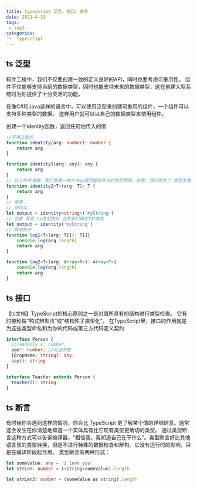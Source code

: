 ```yaml
---
title: typescript 泛型，接口，断言
date: 2021-4-19
tags:
 - tag3
categories:
 -  typescript
---
```


## ts 泛型

软件工程中，我们不仅要创建一致的定义良好的API，同时也要考虑可重用性。 组件不仅能够支持当前的数据类型，同时也能支持未来的数据类型，这在创建大型系统时为你提供了十分灵活的功能。

在像C#和Java这样的语言中，可以使用泛型来创建可重用的组件，一个组件可以支持多种类型的数据。 这样用户就可以以自己的数据类型来使用组件。

创建一个identity函数，返回任何他传入的值

```ts
//不用泛型的
function identity(arg: number): number {
    return arg
}

function identity1(arg: any): any {
    return arg
}
// 以上均不准确，我们需要一种方法让返回值和传入的类型相同，这里，我们使用了 类型变量 它是一种特殊的变量，只用于表示类型而不是值
function identity2<T>(arg: T): T {
    return arg
}
// 使用
// 你可以
let output = identity<string>('myString')
// 但是 其实 ts类型推论 会帮我们确定T的类型
let output = identity('myString')
// 其他例子
function log1<T>(arg: T[]): T[]{
    console.log(arg.length)
    return arg
}

function log2<T>(arg: Array<T>): Array<T>{
    console.log(arg.length)
    return arg
}
```

## ts 接口

【ts文档】TypeScript的核心原则之一是对值所具有的结构进行类型检查。 它有时被称做“鸭式辨型法”或“结构性子类型化”。 在TypeScript里，接口的作用就是为这些类型命名和为你的代码或第三方代码定义契约

```ts
interface Person {
  //readonly x: number;
  age?: number; //可选参数
  [propName: string]: any;
  say(): string
}

interface Teacher extends Person {
  teacher(): string
}
```

## ts 断言

有时候你会遇到这样的情况，你会比 TypeScript 更了解某个值的详细信息。通常这会发生在你清楚地知道一个实体具有比它现有类型更确切的类型。
通过类型断言这种方式可以告诉编译器，“相信我，我知道自己在干什么”。类型断言好比其他语言里的类型转换，但是不进行特殊的数据检查和解构。它没有运行时的影响，只是在编译阶段起作用。
类型断言有两种形式：

```ts
let someValue: any = 'i love you'
let strLen: number = (<string>someValue).length

let strLen2: number = (someValue as string).length

```

<img :src="$withBase('/411619524919_.pic.jpg')">

<img :src="$withBase('/421619525577_.pic.jpg')">



